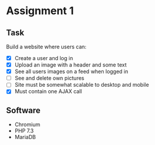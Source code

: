 # Assignment 1

## Task

Build a website where users can:
* [X] Create a user and log in
* [X] Upload an image with a header and some text
* [X] See all users images on a feed when logged in
* [ ] See and delete own pictures
* [ ] Site must be somewhat scalable to desktop and mobile
* [X] Must contain one AJAX call

## Software

* Chromium
* PHP 7.3
* MariaDB
